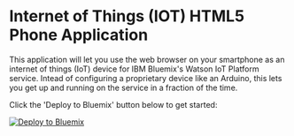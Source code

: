 # Internet of Things (IOT) HTML5 Phone Application

This application will let you use the web browser on your smartphone as an internet of things (IoT) device for IBM Bluemix's Watson IoT Platform service. Intead of configuring a proprietary device like an Arduino, this lets you get up and running on the service in a fraction of the time.

Click the 'Deploy to Bluemix' button below to get started:

[![Deploy to Bluemix](https://bluemix.net/deploy/button.png)](https://bluemix.net/deploy?repository=https://github.com/ibm-messaging/iot-html5-phone)
